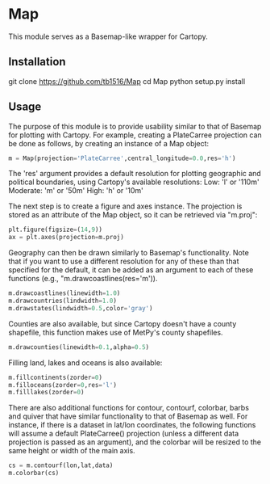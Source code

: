 # Map
This module serves as a Basemap-like wrapper for Cartopy.

## Installation
git clone https://github.com/tb1516/Map
cd Map
python setup.py install

## Usage
The purpose of this module is to provide usability similar to that of Basemap for plotting with Cartopy. For example, creating a PlateCarree projection can be done as follows, by creating an instance of a Map object:

```python
m = Map(projection='PlateCarree',central_longitude=0.0,res='h')
```

The 'res' argument provides a default resolution for plotting geographic and political boundaries, using Cartopy's available resolutions:
Low: 'l' or '110m'
Moderate: 'm' or '50m'
High: 'h' or '10m'

The next step is to create a figure and axes instance. The projection is stored as an attribute of the Map object, so it can be retrieved via "m.proj":

```python
plt.figure(figsize=(14,9))
ax = plt.axes(projection=m.proj)
```

Geography can then be drawn similarly to Basemap's functionality. Note that if you want to use a different resolution for any of these than that specified for the default, it can be added as an argument to each of these functions (e.g., "m.drawcoastlines(res='m')).

```python
m.drawcoastlines(linewidth=1.0)
m.drawcountries(lindwidth=1.0)
m.drawstates(lindwidth=0.5,color='gray')
```

Counties are also available, but since Cartopy doesn't have a county shapefile, this function makes use of MetPy's county shapefiles.

```python
m.drawcounties(linewidth=0.1,alpha=0.5)
```

Filling land, lakes and oceans is also available:

```python
m.fillcontinents(zorder=0)
m.filloceans(zorder=0,res='l')
m.filllakes(zorder=0)
```

There are also additional functions for contour, contourf, colorbar, barbs and quiver that have similar functionality to
that of Basemap as well. For instance, if there is a dataset in lat/lon coordinates, the following functions will assume a
default PlateCarree() projection (unless a different data projection is passed as an argument), and the colorbar will be
resized to the same height or width of the main axis.

```python
cs = m.contourf(lon,lat,data)
m.colorbar(cs)
```
